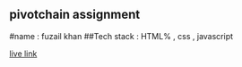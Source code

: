 
## pivotchain assignment
#name : fuzail khan
##Tech stack : HTML% , css , javascript

[ live link ](https://pinchncrudfunction.netlify.app/)